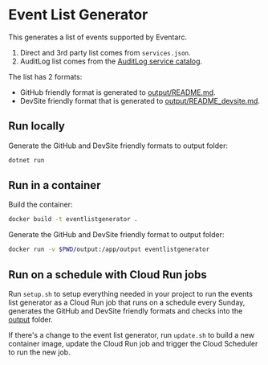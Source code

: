 # Event List Generator

This generates a list of events supported by Eventarc.

1. Direct and 3rd party list comes from `services.json`.
1. AuditLog list comes from the [AuditLog service
  catalog](https://raw.githubusercontent.com/googleapis/google-cloudevents/master/json/audit/service_catalog.json).

The list has 2 formats:

* GitHub friendly format is generated to [output/README.md](output/README.md).
* DevSite friendly format that is generated to [output/README_devsite.md](output/README_devsite.md).

## Run locally

Generate the GitHub and DevSite friendly formats to output folder:

```sh
dotnet run
```

## Run in a container

Build the container:

```sh
docker build -t eventlistgenerator .
```

Generate the GitHub and DevSite friendly format to output folder:

```sh
docker run -v $PWD/output:/app/output eventlistgenerator
```

## Run on a schedule with Cloud Run jobs

Run `setup.sh` to setup everything needed in your project to run the events list
generator as a Cloud Run job that runs on a schedule every Sunday, generates
the GitHub and DevSite friendly formats and checks into the [output](output)
folder.

If there's a change to the event list generator, run `update.sh` to build a new
container image, update the Cloud Run job and trigger the Cloud Scheduler to run
the new job.

